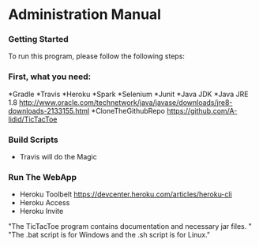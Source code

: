 # Administration Manual 

### Getting Started

To run this program, please follow the following steps:

### First, what you need:
*Gradle
*Travis
*Heroku
*Spark
*Selenium
*Junit
*Java JDK
*Java JRE 1.8
    http://www.oracle.com/technetwork/java/javase/downloads/jre8-downloads-2133155.html
*CloneTheGithubRepo
    https://github.com/A-lidid/TicTacToe


### Build Scripts
- Travis will do the Magic

### Run The WebApp
- Heroku Toolbelt
  https://devcenter.heroku.com/articles/heroku-cli
- Heroku Access
- Heroku Invite 


"The TicTacToe program contains documentation and necessary jar files. "
"The .bat script is for Windows and the .sh script is for Linux."
